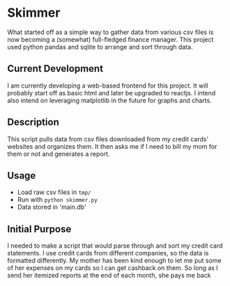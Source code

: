 # Skimmer
What started off as a simple way to gather data from various csv files is now becoming a (somewhat) full-fledged finance manager. This project used python pandas and sqlite to arrange and sort through data. 

## Current Development
I am currently developing a web-based frontend for this project. It will probably start off as basic html and later be upgraded to reactjs. I intend also intend on leveraging matplotlib in the future for graphs and charts. 

## Description
This script pulls data from csv files downloaded from my credit cards' websites and organizes them. It then asks me if I need to bill my mom for them or not and generates a report.

## Usage
 - Load raw csv files in `tmp/`
 - Run with `python skimmer.py`
 - Data stored in 'main.db'

## Initial Purpose
I needed to make a script that would parse through and sort my credit card statements. I use credit cards from different companies, so the data is formatted differently. My mother has been kind enough to let me put some of her expenses on my cards so I can get cashback on them. So long as I send her itemized reports at the end of each month, she pays me back
